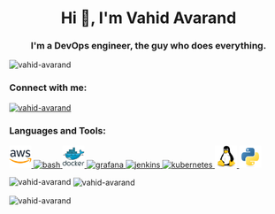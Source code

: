 <h1 align="center">Hi 👋, I'm Vahid Avarand</h1>
<h3 align="center">I'm a DevOps engineer, the guy who does everything.</h3>

<p align="left"> <img src="https://komarev.com/ghpvc/?username=vahid-avarand&label=Profile%20views&color=0e75b6&style=flat" alt="vahid-avarand" /> </p>

<h3 align="left">Connect with me:</h3>
<p align="left">
<a href="https://linkedin.com/in/vahid-avarand" target="blank"><img align="center" src="https://raw.githubusercontent.com/rahuldkjain/github-profile-readme-generator/master/src/images/icons/Social/linked-in-alt.svg" alt="vahid-avarand" height="30" width="40" /></a>
</p>

<h3 align="left">Languages and Tools:</h3>
<p align="left"> <a href="https://aws.amazon.com" target="_blank" rel="noreferrer"> <img src="https://raw.githubusercontent.com/devicons/devicon/master/icons/amazonwebservices/amazonwebservices-original-wordmark.svg" alt="aws" width="40" height="40"/> </a> <a href="https://www.gnu.org/software/bash/" target="_blank" rel="noreferrer"> <img src="https://www.vectorlogo.zone/logos/gnu_bash/gnu_bash-icon.svg" alt="bash" width="40" height="40"/> </a> <a href="https://www.docker.com/" target="_blank" rel="noreferrer"> <img src="https://raw.githubusercontent.com/devicons/devicon/master/icons/docker/docker-original-wordmark.svg" alt="docker" width="40" height="40"/> </a> <a href="https://grafana.com" target="_blank" rel="noreferrer"> <img src="https://www.vectorlogo.zone/logos/grafana/grafana-icon.svg" alt="grafana" width="40" height="40"/> </a> <a href="https://www.jenkins.io" target="_blank" rel="noreferrer"> <img src="https://www.vectorlogo.zone/logos/jenkins/jenkins-icon.svg" alt="jenkins" width="40" height="40"/> </a> <a href="https://kubernetes.io" target="_blank" rel="noreferrer"> <img src="https://www.vectorlogo.zone/logos/kubernetes/kubernetes-icon.svg" alt="kubernetes" width="40" height="40"/> </a> <a href="https://www.linux.org/" target="_blank" rel="noreferrer"> <img src="https://raw.githubusercontent.com/devicons/devicon/master/icons/linux/linux-original.svg" alt="linux" width="40" height="40"/> </a> <a href="https://www.python.org" target="_blank" rel="noreferrer"> <img src="https://raw.githubusercontent.com/devicons/devicon/master/icons/python/python-original.svg" alt="python" width="40" height="40"/> </a> </p>

<p><img align="left" src="https://github-readme-stats.vercel.app/api/top-langs?username=vahid-avarand&show_icons=true&locale=en&layout=compact" alt="vahid-avarand" /></p>

<p>&nbsp;<img align="center" src="https://github-readme-stats.vercel.app/api?username=vahid-avarand&show_icons=true&locale=en" alt="vahid-avarand" /></p>

<p><img align="center" src="https://github-readme-streak-stats.herokuapp.com/?user=vahid-avarand&" alt="vahid-avarand" /></p>


